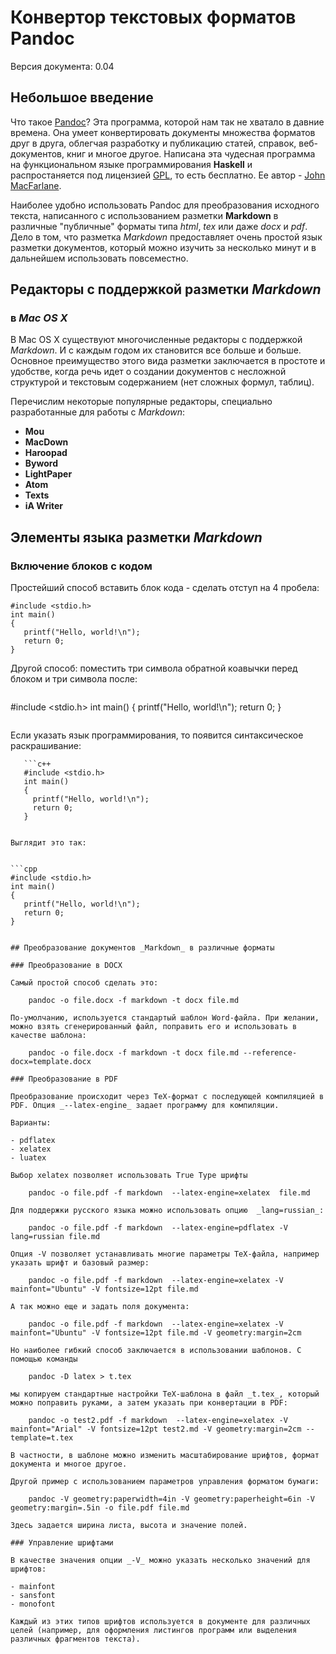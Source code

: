# Конвертор текстовых форматов Pandoc
Версия документа: 0.04

## Небольшое введение

Что такое [Pandoc](http://pandoc.org)? Эта программа, которой нам так не хватало в давние времена. Она умеет конвертировать документы множества форматов друг в друга, облегчая разработку и публикацию статей, справок, веб-документов, книг и многое другое. Написана эта чудесная программа на функциональном языке программирования __Haskell__ и распростаняется под лицензией [GPL](http://www.gnu.org/copyleft/gpl.html), то есть бесплатно. Ее автор - [John MacFarlane](http://johnmacfarlane.net).

Наиболее удобно использовать Pandoc для преобразования исходного текста, написанного с использованием разметки __Markdown__ в различные "публичные" форматы типа _html_, _tex_ или даже _docx_ и _pdf_. Дело в том, что разметка _Markdown_ предоставляет очень простой язык разметки документов, который можно изучить за несколько минут и в дальнейшем использовать повсеместно. 

## Редакторы с поддержкой разметки _Markdown_ 

### в _Mac OS X_

В Mac OS X существуют многочисленные редакторы с поддержкой _Markdown_. И с каждым годом их становится все больше и больше. Основное преимущество этого вида разметки заключается в простоте и удобстве, когда речь идет о создании документов с несложной структурой и текстовым содержанием (нет сложных формул, таблиц).

Перечислим некоторые популярные редакторы, специально разработанные для работы с _Markdown_:

- **Mou** 
- **MacDown**
- **Haroopad**
- **Byword**
- **LightPaper**
- **Atom**
- **Texts** 
- **iA Writer** 


## Элементы языка разметки _Markdown_

### Включение блоков с кодом

Простейший способ вставить блок кода - сделать отступ на 4 пробела:

    #include <stdio.h>
    int main()
    {
       printf("Hello, world!\n");
       return 0;
    }
Другой способ: поместить три символа обратной коавычки перед блоком и три символа после:

```
   ```
   #include <stdio.h>
   int main()
   {
     printf("Hello, world!\n");
     return 0;
   }
   ```
```
Если указать язык программирования, то появится синтаксическое раскрашивание:

```
   ```с++
   #include <stdio.h>
   int main()
   {
     printf("Hello, world!\n");
     return 0;
   }
   ```
```

Выглядит это так:


```cpp
#include <stdio.h>
int main()
{
   printf("Hello, world!\n");
   return 0;
}


## Преобразование документов _Markdown_ в различные форматы

### Преобразование в DOCX

Самый простой способ сделать это:

    pandoc -o file.docx -f markdown -t docx file.md
    
По-умолчанию, используется стандартый шаблон Word-файла. При желании, можно взять сгенерированный файл, поправить его и использовать в качестве шаблона:

    pandoc -o file.docx -f markdown -t docx file.md --reference-docx=template.docx
    
### Преобразование в PDF

Преобразование происходит через TeX-формат с последующей компиляцией в PDF. Опция _--latex-engine_ задает программу для компиляции.

Варианты:

- pdflatex
- xelatex
- luatex

Выбор xelatex позволяет использовать True Type шрифты

    pandoc -o file.pdf -f markdown  --latex-engine=xelatex  file.md 

Для поддержки русского языка можно использовать опцию  _lang=russian_:

    pandoc -o file.pdf -f markdown  --latex-engine=pdflatex -V lang=russian file.md    

Опция -V позволяет устанавливать многие параметры TeX-файла, например указать шрифт и базовый размер:

    pandoc -o file.pdf -f markdown  --latex-engine=xelatex -V mainfont="Ubuntu" -V fontsize=12pt file.md
    
А так можно еще и задать поля документа:

    pandoc -o file.pdf -f markdown  --latex-engine=xelatex -V mainfont="Ubuntu" -V fontsize=12pt file.md -V geometry:margin=2cm    

Но наиболее гибкий способ заключается в использовании шаблонов. С помощью команды

    pandoc -D latex > t.tex 
    
мы копируем стандартные настройки TeX-шаблона в файл _t.tex_, который можно поправить руками, а затем указать при конвертации в PDF:

    pandoc -o test2.pdf -f markdown  --latex-engine=xelatex -V mainfont="Arial" -V fontsize=12pt test2.md -V geometry:margin=2cm --template=t.tex
    
В частности, в шаблоне можно изменить масштабирование шрифтов, формат документа и многое другое.

Другой пример с использованием параметров управления форматом бумаги:

    pandoc -V geometry:paperwidth=4in -V geometry:paperheight=6in -V geometry:margin=.5in -o file.pdf file.md
    
Здесь задается ширина листа, высота и значение полей.

### Управление шрифтами

В качестве значения опции _-V_ можно указать несколько значений для шрифтов:

- mainfont
- sansfont
- monofont

Каждый из этих типов шрифтов используется в документе для различных целей (например, для оформления листингов программ или выделения различных фрагментов текста).
